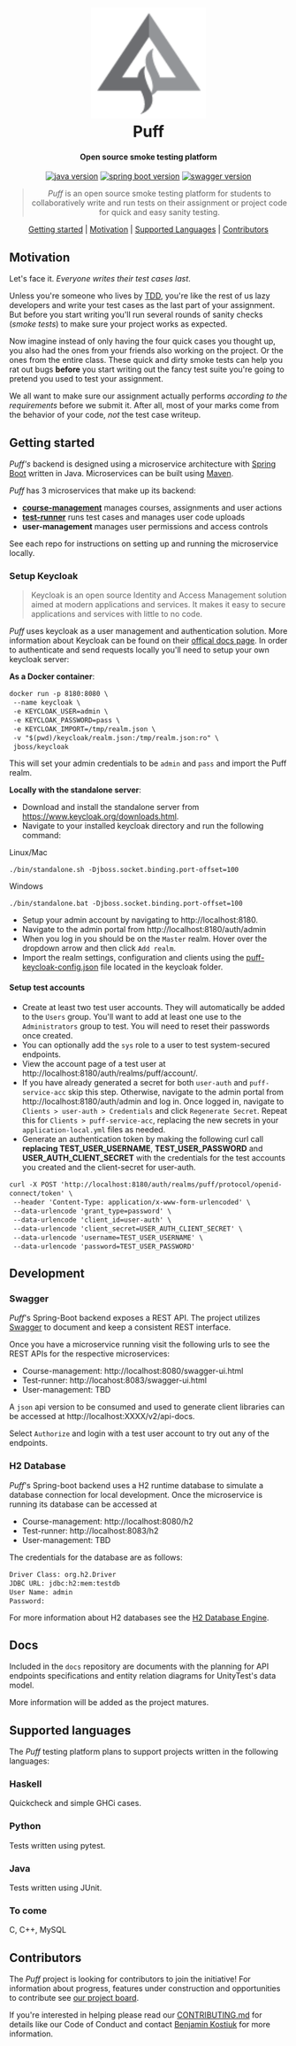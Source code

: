 <h1 align="center">
  <img src="./logo.png" height="200"/><br>
  Puff
</h1>

<h4 align="center">Open source smoke testing platform</h4>

<!-- TODO Add link to platform >
<!-- <h4 align="center">Open source smoke testing platform | <a href="LINK" target="_blank">LINK</a></h4> -->

<p align="center">
  <a href="https://www.oracle.com/ca-en/java/technologies/javase/javase-jdk8-downloads.html" rel="nofollow"><img src="https://img.shields.io/badge/java-1.8-009ACD?style=flat-square&logo=Java" alt="java version" data-canonical-src="https://img.shields.io/badge/java-1.8-f39f37?style=flat-square&logo=Java" style="max-width:100%;"></a>
  <a href="https://spring.io/projects/spring-boot" rel="nofollow"><img src="https://img.shields.io/badge/spring--boot-3.2.0-6db33f?style=flat-square&logo=Spring" alt="spring boot version" data-canonical-src="https://img.shields.io/badge/spring--boot-3.2.0-6db33f?style=flat-square&logo=Spring" style="max-width:100%;"></a>
  <a href="https://swagger.io" rel="nofollow"><img src="https://img.shields.io/badge/swagger-2.0-6c9a00?style=flat-square&logo=Swagger" alt="swagger version" data-canonical-src="https://img.shields.io/badge/swagger-2.0-6c9a00?style=flat-square&logo=Swagger" style="max-width:100%;"></a>
</p>

<blockquote align="center">
  <em>Puff</em> is an open source smoke testing platform for students to collaboratively write and run tests on their assignment or project code for quick and easy sanity testing.
</blockquote>

<p align="center">
  <a href="#getting-started">Getting started</a>&nbsp;|&nbsp;<a href="#motivation">Motivation</a>&nbsp;|&nbsp;<a href="#supported-languages">Supported Languages</a>&nbsp;|&nbsp;<a href="#contributors">Contributors</a>
</p>

## Motivation
Let's face it. _Everyone writes their test cases last_.

Unless you're someone who lives by [TDD](https://en.wikipedia.org/wiki/Test-driven_development), you're like the rest of us lazy developers and write your test cases as the last part of your assignment. But before you start writing you'll run several rounds of sanity checks (_smoke tests_) to make sure your project works as expected.

Now imagine instead of only having the four quick cases you thought up, you also had the ones from your friends also working on the project. Or the ones from the entire class. These quick and dirty smoke tests can help you rat out bugs __before__ you start writing out the fancy test suite you're going to pretend you used to test your assignment.

We all want to make sure our assignment actually performs _according to the requirements_ before we submit it. After all, most of your marks come from the behavior of your code, _not_ the test case writeup.


## Getting started

_Puff's_ backend is designed using a microservice architecture with [Spring Boot](https://spring.io/projects/spring-boot) written in Java. Microservices can be built using [Maven](https://maven.apache.org/).

_Puff_ has 3 microservices that make up its backend:
* [**course-management**](https://github.com/puffproject/course-management) manages courses, assignments and user actions
* [**test-runner**](https://github.com/puffproject/test-runner) runs test cases and manages user code uploads
* **user-management** manages user permissions and access controls

See each repo for instructions on setting up and running the microservice locally.

### Setup Keycloak
> Keycloak is an open source Identity and Access Management solution aimed at modern applications and services. It makes it easy to secure applications and services with little to no code.

_Puff_ uses keycloak as a user management and authentication solution. More information about Keycloak can be found on their [offical docs page](https://www.keycloak.org/docs/latest/index.html). In order to authenticate and send requests locally you'll need to setup your own keycloak server:

**As a Docker container**:

```
docker run -p 8180:8080 \
 --name keycloak \
 -e KEYCLOAK_USER=admin \
 -e KEYCLOAK_PASSWORD=pass \
 -e KEYCLOAK_IMPORT=/tmp/realm.json \
 -v "$(pwd)/keycloak/realm.json:/tmp/realm.json:ro" \
 jboss/keycloak
```
This will set your admin credentials to be `admin` and `pass` and import the Puff realm.

**Locally with the standalone server**:

* Download and install the standalone server from https://www.keycloak.org/downloads.html.
* Navigate to your installed keycloak directory and run the following command:

Linux/Mac
```shell
./bin/standalone.sh -Djboss.socket.binding.port-offset=100
```

Windows
```shell
./bin/standalone.bat -Djboss.socket.binding.port-offset=100
```
* Setup your admin account by navigating to http://localhost:8180.
* Navigate to the admin portal from http://localhost:8180/auth/admin
* When you log in you should be on the `Master` realm. Hover over the dropdown arrow and then click `Add realm`.
* Import the realm settings, configuration and clients using the [puff-keycloak-config.json](keycloak/puff-keycloak-config.json) file located in the keycloak folder.

#### Setup test accounts
* Create at least two test user accounts. They will automatically be added to the `Users` group. You'll want to add at least one use to the `Administrators` group to test. You will need to reset their passwords once created.
* You can optionally add the `sys` role to a user to test system-secured endpoints.
* View the account page of a test user at http://localhost:8180/auth/realms/puff/account/.
* If you have already generated a secret for both `user-auth` and `puff-service-acc` skip this step. Otherwise, navigate to the admin portal from http://localhost:8180/auth/admin and log in. Once logged in, navigate to `Clients > user-auth > Credentials` and click `Regenerate Secret`. Repeat this for `Clients > puff-service-acc`, replacing the new secrets in your `application-local.yml` files as needed.
* Generate an authentication token by making the following curl call **replacing TEST_USER_USERNAME**, **TEST_USER_PASSWORD** and **USER_AUTH_CLIENT_SECRET** with the credentials for the test accounts you created and the client-secret for user-auth.
```shell
curl -X POST 'http://localhost:8180/auth/realms/puff/protocol/openid-connect/token' \
 --header 'Content-Type: application/x-www-form-urlencoded' \
 --data-urlencode 'grant_type=password' \
 --data-urlencode 'client_id=user-auth' \
 --data-urlencode 'client_secret=USER_AUTH_CLIENT_SECRET' \
 --data-urlencode 'username=TEST_USER_USERNAME' \
 --data-urlencode 'password=TEST_USER_PASSWORD'
```

## Development

### Swagger
_Puff_'s Spring-Boot backend exposes a REST API. The project utilizes [Swagger](https://swagger.io/) to document and keep a consistent REST interface.

Once you have a microservice running visit the following urls to see the REST APIs for the respective microservices:
* Course-management: http://localhost:8080/swagger-ui.html
* Test-runner: http://locahost:8083/swagger-ui.html
* User-management: TBD

A `json` api version to be consumed and used to generate client libraries can be accessed at http://localhost:XXXX/v2/api-docs.

Select `Authorize` and login with a test user account to try out any of the endpoints.

### H2 Database
_Puff_'s Spring-boot backend uses a H2 runtime database to simulate a database connection for local development. Once the microservice is running its database can be accessed at 
* Course-management: http://localhost:8080/h2
* Test-runner: http://localhost:8083/h2
* User-management: TBD

The credentials for the database are as follows:
```
Driver Class: org.h2.Driver
JDBC URL: jdbc:h2:mem:testdb
User Name: admin
Password:
```

For more information about H2 databases see the [H2 Database Engine](https://www.h2database.com/html/main.html).
## Docs
Included in the `docs` repository are documents with the planning for API endpoints specifications and entity relation diagrams for UnityTest's data model. 

More information will be added as the project matures.

## Supported languages
The _Puff_ testing platform plans to support projects written in the following languages:

### Haskell
Quickcheck and simple GHCi cases.

### Python
Tests written using pytest.

### Java
Tests written using JUnit.

### To come
C, C++, MySQL

## Contributors
The _Puff_ project is looking for contributors to join the initiative!
For information about progress, features under construction and opportunities to contribute see [our project board](https://github.com/benjaminkostiuk/unity-test/projects/1).


If you're interested in helping please read our [CONTRIBUTING.md](./CONTRIBUTING.md) for details like our Code of Conduct and contact [Benjamin Kostiuk](mailto:benkostiuk1@gmail.com) for more information.